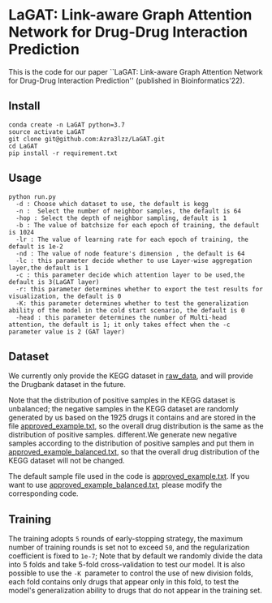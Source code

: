 # LaGAT: Link-aware Graph Attention Network for Drug-Drug Interaction Prediction

This is the code for our paper ``LaGAT: Link-aware Graph Attention Network for Drug-Drug Interaction Prediction'' (published in Bioinformatics'22).

## Install

```
conda create -n LaGAT python=3.7
source activate LaGAT  
git clone git@github.com:Azra3lzz/LaGAT.git
cd LaGAT  
pip install -r requirement.txt 
```

## Usage

```
python run.py
  -d : Choose which dataset to use, the default is kegg
  -n :  Select the number of neighbor samples, the default is 64
  -hop : Select the depth of neighbor sampling, default is 1
  -b : The value of batchsize for each epoch of training, the default is 1024
  -lr : The value of learning rate for each epoch of training, the default is 1e-2
  -nd : The value of node feature's dimension , the default is 64
  -lc : this parameter decide whether to use Layer-wise aggregation layer,the default is 1
  -c : this parameter decide which attention layer to be used,the default is 3(LaGAT layer)
  -r: this parameter determines whether to export the test results for visualization, the default is 0
  -K: this parameter determines whether to test the generalization ability of the model in the cold start scenario, the default is 0
  -head : this parameter determines the number of Multi-head attention, the default is 1; it only takes effect when the -c parameter value is 2 (GAT layer)
```

## Dataset

We currently only provide the KEGG dataset in [raw_data](https://github.com/Azra3lzz/LaGAT/tree/main/raw_data), and will provide the Drugbank dataset in the future.

Note that the distribution of positive samples in the KEGG dataset is unbalanced; the negative samples in the KEGG dataset are randomly generated by us based on the 1925 drugs it contains and are stored in the file [approved_example.txt](https://github.com/Azra3lzz/LaGAT/blob/main/raw_data/kegg/approved_example.txt), so the overall drug distribution is the same as the distribution of positive samples. different.We generate new negative samples according to the distribution of positive samples and put them in [approved_example_balanced.txt](https://github.com/Azra3lzz/LaGAT/blob/main/raw_data/kegg/approved_example_balanced.txt), so that the overall drug distribution of the KEGG dataset will not be changed.

The default sample file used in the code is [approved_example.txt](https://github.com/Azra3lzz/LaGAT/blob/main/raw_data/kegg/approved_example.txt). If you want to use [approved_example_balanced.txt](https://github.com/Azra3lzz/LaGAT/blob/main/raw_data/kegg/approved_example_balanced.txt), please modify the corresponding code.

## Training

The training adopts `5` rounds of early-stopping strategy, the maximum number of training rounds is set not to exceed `50`, and the regularization coefficient is fixed to `1e-7`; Note that by default we randomly divide the data into 5 folds and take 5-fold cross-validation to test our model. It is also possible to use the `-K `parameter to control the use of new division folds, each fold contains only drugs that appear only in this fold, to test the model's generalization ability to drugs that do not appear in the training set.

